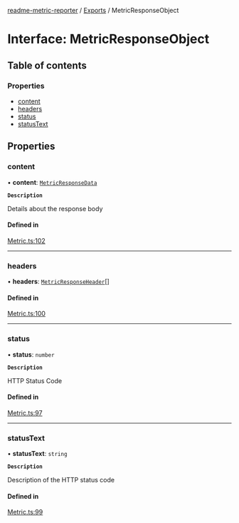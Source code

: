 [readme-metric-reporter](../README.md) / [Exports](../modules.md) / MetricResponseObject

# Interface: MetricResponseObject

## Table of contents

### Properties

- [content](MetricResponseObject.md#content)
- [headers](MetricResponseObject.md#headers)
- [status](MetricResponseObject.md#status)
- [statusText](MetricResponseObject.md#statustext)

## Properties

### content

• **content**: [`MetricResponseData`](MetricResponseData.md)

**`Description`**

Details about the response body

#### Defined in

[Metric.ts:102](https://github.com/igrek8/readme-metric-reporter/blob/2fe414e/src/Metric.ts#L102)

___

### headers

• **headers**: [`MetricResponseHeader`](MetricResponseHeader.md)[]

#### Defined in

[Metric.ts:100](https://github.com/igrek8/readme-metric-reporter/blob/2fe414e/src/Metric.ts#L100)

___

### status

• **status**: `number`

**`Description`**

HTTP Status Code

#### Defined in

[Metric.ts:97](https://github.com/igrek8/readme-metric-reporter/blob/2fe414e/src/Metric.ts#L97)

___

### statusText

• **statusText**: `string`

**`Description`**

Description of the HTTP status code

#### Defined in

[Metric.ts:99](https://github.com/igrek8/readme-metric-reporter/blob/2fe414e/src/Metric.ts#L99)
